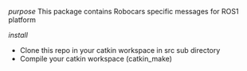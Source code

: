 *purpose*
This package contains Robocars specific messages for ROS1 platform

*install*
- Clone this repo in your catkin workspace in src sub directory
- Compile your catkin workspace (catkin_make)


